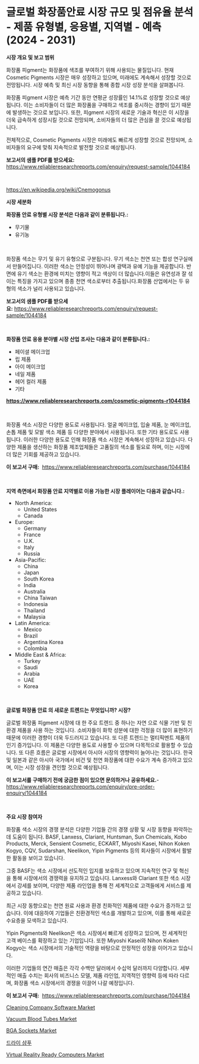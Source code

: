 <p><h1>글로벌 화장품안료 시장 규모 및 점유율 분석 - 제품 유형별, 응용별, 지역별 - 예측 (2024 - 2031)</h1></p><p><strong>시장 개요 및 보고 범위</strong></p>
<p><p>화장품 피gment는 화장품에 색조를 부여하기 위해 사용되는 물질입니다. 현재 Cosmetic Pigments 시장은 매우 성장하고 있으며, 미래에도 계속해서 성장할 것으로 전망됩니다. 시장 예측 및 최신 시장 동향을 통해 종합 시장 성장 분석을 살펴봅니다. </p><p>화장품 피gment 시장은 예측 기간 동안 연평균 성장률인 14.1%로 성장할 것으로 예상됩니다. 이는 소비자들이 더 많은 화장품을 구매하고 색조를 중시하는 경향이 있기 때문에 발생하는 것으로 보입니다. 또한, 피gment 시장의 새로운 기술과 혁신은 이 시장을 더욱 급속하게 성장시킬 것으로 전망되며, 소비자들의 더 많은 관심을 끌 것으로 예상됩니다.</p><p>전체적으로, Cosmetic Pigments 시장은 미래에도 빠르게 성장할 것으로 전망되며, 소비자들의 요구에 맞춰 지속적으로 발전할 것으로 예상됩니다.</p></p>
<p><strong>보고서의 샘플 PDF를 받으세요:</strong> <a href="https://www.reliableresearchreports.com/enquiry/request-sample/1044184">https://www.reliableresearchreports.com/enquiry/request-sample/1044184</a></p>
<p>&nbsp;</p>
<p><a href="https://en.wikipedia.org/wiki/Cnemogonus">https://en.wikipedia.org/wiki/Cnemogonus</a></p>
<p><strong>시장 세분화</strong></p>
<p><strong>화장품 안료 유형별 시장 분석은 다음과 같이 분류됩니다.:</strong></p>
<p><ul><li>무기물</li><li>유기농</li></ul></p>
<p>&nbsp;</p>
<p><p>화장품 색소는 무기 및 유기 유형으로 구분됩니다. 무기 색소는 천연 또는 합성 연구실에서 만들어집니다. 이러한 색소는 안정성이 뛰어나며 광택과 유예 기능을 제공합니다. 반면에 유기 색소는 환경에 미치는 영향이 적고 색상이 더 많습니다.이들은 유연성과 잘 섞이는 특징을 가지고 있으며 종종 천연 색소로부터 추출됩니다.화장품 산업에서는 두 유형의 색소가 널리 사용되고 있습니다.</p></p>
<p><strong>보고서의 샘플 PDF를 받으세요:</strong>&nbsp;<a href="https://www.reliableresearchreports.com/enquiry/request-sample/1044184">https://www.reliableresearchreports.com/enquiry/request-sample/1044184</a></p>
<p>&nbsp;</p>
<p><strong> 화장품 안료 응용 분야별 시장 산업 조사는 다음과 같이 분류됩니다.:</strong></p>
<p><ul><li>페이셜 메이크업</li><li>립 제품</li><li>아이 메이크업</li><li>네일 제품</li><li>헤어 컬러 제품</li><li>기타</li></ul></p>
<p><strong><a href="https://www.reliableresearchreports.com/cosmetic-pigments-r1044184">https://www.reliableresearchreports.com/cosmetic-pigments-r1044184</a></strong></p>
<p>&nbsp;</p>
<p><p>화장품 색소 시장은 다양한 용도로 사용됩니다. 얼굴 메이크업, 입술 제품, 눈 메이크업, 손톱 제품 및 모발 색소 제품 등 다양한 분야에서 사용됩니다. 또한 기타 용도로도 사용됩니다. 이러한 다양한 용도로 인해 화장품 색소 시장은 계속해서 성장하고 있습니다. 다양한 제품을 생산하는 화장품 제조업체들은 고품질의 색소를 필요로 하며, 이는 시장에 더 많은 기회를 제공하고 있습니다.</p></p>
<p><strong>이 보고서 구매:</strong>&nbsp; <a href="https://www.reliableresearchreports.com/purchase/1044184">https://www.reliableresearchreports.com/purchase/1044184</a></p>
<p>&nbsp;</p>
<p><strong>지역 측면에서 화장품 안료 지역별로 이용 가능한 시장 플레이어는 다음과 같습니다.:</strong></p>
<p><ul>
    <li>
        North America:
        <ul>
            <li>United States</li>
            <li>Canada</li>
        </ul>
    </li>
    <li>
        Europe:
        <ul>
            <li>Germany</li>
            <li>France</li>
            <li>U.K.</li>
            <li>Italy</li>
            <li>Russia</li>
        </ul>
    </li>
    <li>
        Asia-Pacific:
        <ul>
            <li>China</li>
            <li>Japan</li>
            <li>South Korea</li>
            <li>India</li>
            <li>Australia</li>
            <li>China Taiwan</li>
            <li>Indonesia</li>
            <li>Thailand</li>
            <li>Malaysia</li>
        </ul>
    </li>
    <li>
        Latin America:
        <ul>
            <li>Mexico</li>
            <li>Brazil</li>
            <li>Argentina Korea</li>
            <li>Colombia</li>
        </ul>
    </li>
    <li>
        Middle East & Africa:
        <ul>
            <li>Turkey</li>
            <li>Saudi</li>
            <li>Arabia</li>
            <li>UAE</li>
            <li>Korea</li>
        </ul>
    </li>
    </ul></p>
<p>&nbsp;</p>
<p><strong>글로벌 화장품 안료 의 새로운 트렌드는 무엇입니까? 시장?</strong></p>
<p><p>글로벌 화장품 피gment 시장에 대 한 주요 트렌드 중 하나는 자연 으로 식물 기반 및 친환경 제품을 사용 하는 것입니다. 소비자들이 화학 성분에 대한 걱정을 더 많이 표현하기 때문에 이러한 경향이 더욱 두드러지고 있습니다. 또 다른 트렌드는 멀티픽멘트 제품의 인기 증가입니다. 이 제품은 다양한 용도로 사용할 수 있으며 다목적으로 활용할 수 있습니다. 또 다른 흐름은 글로벌 시장에서 아시아 시장의 영향력이 늘어나는 것입니다. 한국 및 일본과 같은 아시아 국가에서 비건 및 천연 화장품에 대한 수요가 계속 증가하고 있으며, 이는 시장 성장을 견인할 것으로 예상됩니다.</p></p>
<p><strong>이 보고서를 구매하기 전에 궁금한 점이 있으면 문의하거나 공유하세요.</strong>- <a href="https://www.reliableresearchreports.com/enquiry/pre-order-enquiry/1044184">https://www.reliableresearchreports.com/enquiry/pre-order-enquiry/1044184</a></p>
<p>&nbsp;</p>
<p><strong>주요 시장 참여자</strong></p>
<p><p>화장품 색소 시장의 경쟁 분석은 다양한 기업들 간의 경쟁 상황 및 시장 동향을 파악하는 데 도움이 됩니다. BASF, Lanxess, Clariant, Huntsman, Sun Chemicals, Kobo Products, Merck, Sensient Cosmetic, ECKART, Miyoshi Kasei, Nihon Koken Kogyo, CQV, Sudarshan, Neelikon, Yipin Pigments 등의 회사들이 시장에서 활발한 활동을 보이고 있습니다.</p><p>그중 BASF는 색소 시장에서 선도적인 입지를 보유하고 있으며 지속적인 연구 및 혁신을 통해 시장에서의 경쟁력을 유지하고 있습니다. Lanxess와 Clariant 또한 색소 시장에서 강세를 보이며, 다양한 제품 라인업을 통해 전 세계적으로 고객들에게 서비스를 제공하고 있습니다.</p><p>최근 시장 동향으로는 천연 원료 사용과 환경 친화적인 제품에 대한 수요가 증가하고 있습니다. 이에 대응하여 기업들은 친환경적인 색소를 개발하고 있으며, 이를 통해 새로운 수요층을 모색하고 있습니다.</p><p>Yipin Pigments와 Neelikon은 색소 시장에서 빠르게 성장하고 있으며, 전 세계적인 고객 베이스를 확장하고 있는 기업입니다. 또한 Miyoshi Kasei와 Nihon Koken Kogyo는 색소 시장에서의 기술적인 역량을 바탕으로 안정적인 성장을 이어가고 있습니다.</p><p>이러한 기업들의 연간 매출은 각각 수백만 달러에서 수십억 달러까지 다양합니다. 세부적인 매출 수치는 회사의 비즈니스 모델, 제품 라인업, 지역적인 영향력 등에 따라 다르며, 화장품 색소 시장에서의 경쟁을 이끌어 나갈 예정입니다.</p></p>
<p><strong>이 보고서 구매:</strong>&nbsp;&nbsp;<a href="https://www.reliableresearchreports.com/purchase/1044184">https://www.reliableresearchreports.com/purchase/1044184</a></p>
<p><p><a href="https://www.linkedin.com/pulse/global-cleaning-company-software-market-projected-grow-jrlhe">Cleaning Company Software Market</a></p><p><a href="https://www.linkedin.com/pulse/global-vacuum-blood-tubes-market-size-expected-experience-cagr-3iudf?trackingId=gYPlYnCNi1W4sZ2U8Q66Vw%3D%3D">Vacuum Blood Tubes Market</a></p><p><a href="https://medium.com/@liam.mcgrath5645/global-bga-sockets-market-size-is-expected-to-experience-a-cagr-of-10-5-ee7c6fe6f4b2">BGA Sockets Market</a></p><p><a href="https://github.com/sougarounis/Market-Research-Report-List-5/blob/main/176543238361.md">드라이 샴푸</a></p><p><a href="https://medium.com/@liam.mcgrath5645/global-virtual-reality-ready-computers-market-trends-insights-into-growth-opportunities-and-ed733cb40575">Virtual Reality Ready Computers Market</a></p></p>